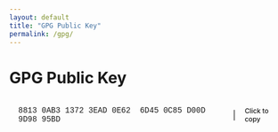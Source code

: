 ```yaml
---
layout: default
title: "GPG Public Key"
permalink: /gpg/
---
```


# GPG Public Key

<div class="gpg-fingerprint" onclick="copyGpgFingerprint()">
<code>8813 0AB3 1372 3EAD 0E62  6D45 0C85 D00D 9D98 95BD</code>
<span class="gpg-separator">|</span>
<span class="gpg-action">Click to copy</span>
</div>

<script>
function copyGpgFingerprint() {
  const fingerprint = '8813 0AB3 1372 3EAD 0E62  6D45 0C85 D00D 9D98 95BD';
  const element = document.querySelector('.gpg-fingerprint');
  const action = document.querySelector('.gpg-action');
  const originalText = action.textContent;

  // Try modern clipboard API first
  if (navigator.clipboard && navigator.clipboard.writeText) {
    navigator.clipboard.writeText(fingerprint).then(function() {
      showCopySuccess();
    }).catch(function() {
      fallbackCopy();
    });
  } else {
    fallbackCopy();
  }

  function fallbackCopy() {
    // Fallback for older browsers and mobile
    const textArea = document.createElement('textarea');
    textArea.value = fingerprint;
    textArea.style.position = 'fixed';
    textArea.style.left = '-999999px';
    textArea.style.top = '-999999px';
    textArea.style.opacity = '0';
    document.body.appendChild(textArea);
    textArea.focus();
    textArea.select();
    textArea.setSelectionRange(0, 99999); // For mobile devices

    try {
      const successful = document.execCommand('copy');
      if (successful) {
        showCopySuccess();
      } else {
        showCopyError();
      }
    } catch (err) {
      showCopyError();
    }

    document.body.removeChild(textArea);
  }

  function showCopySuccess() {
    action.textContent = 'Copied!';
    element.classList.add('copied');

    setTimeout(function() {
      action.textContent = originalText;
      element.classList.remove('copied');
    }, 2000);
  }

  function showCopyError() {
    action.textContent = 'Copy failed';
    element.classList.add('error');

    setTimeout(function() {
      action.textContent = originalText;
      element.classList.remove('error');
    }, 2000);
  }
}
</script>

<style>
.gpg-fingerprint {
  cursor: pointer;
  padding: 1rem;
  border-radius: 0.5rem;
  transition: all 200ms ease;
  display: inline-flex;
  align-items: center;
  gap: 1rem;
  background-color: var(--bg-secondary);
  border: 1px solid var(--border-color);
}

.gpg-fingerprint:hover {
  background-color: var(--hover-bg);
  border-color: var(--border-light);
}

.gpg-fingerprint code {
  font-family: "JetBrains Mono", "Fira Code", "SF Mono", Monaco, "Cascadia Code", "Roboto Mono", Consolas, "Courier New", monospace;
  font-size: 0.875rem;
  color: var(--text-primary);
  background: none !important;
  border: none !important;
  padding: 0 !important;
  margin: 0 !important;
}

.gpg-separator {
  color: var(--border-light);
  font-size: 1rem;
  user-select: none;
}

.gpg-action {
  font-size: 0.75rem;
  color: var(--text-muted);
  font-weight: 500;
  transition: color 200ms ease;
}

.gpg-fingerprint:hover .gpg-action {
  color: var(--text-secondary);
}

.gpg-fingerprint.copied {
  background-color: rgba(16, 185, 129, 0.1);
  border-color: var(--accent-green);
}

.gpg-fingerprint.copied .gpg-action {
  color: var(--accent-green);
}

.gpg-fingerprint.error {
  background-color: rgba(239, 68, 68, 0.1);
  border-color: #ef4444;
}

.gpg-fingerprint.error .gpg-action {
  color: #ef4444;
}

/* Mobile-specific improvements */
@media (max-width: 768px) {
  .gpg-fingerprint {
    padding: 1.25rem;
    gap: 0.75rem;
    flex-direction: column;
    align-items: flex-start;
    text-align: left;
  }

  .gpg-fingerprint code {
    font-size: 0.75rem;
    word-break: break-all;
    line-height: 1.4;
  }

  .gpg-separator {
    display: none;
  }

  .gpg-action {
    font-size: 0.875rem;
    align-self: center;
    padding: 0.5rem 1rem;
    background-color: var(--bg-tertiary);
    border-radius: 0.25rem;
    border: 1px solid var(--border-color);
  }

  .gpg-fingerprint:active {
    transform: scale(0.98);
  }
}
</style>
